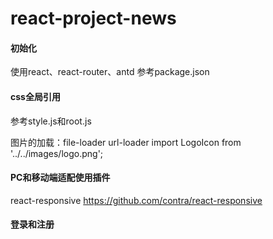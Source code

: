 # react-project-news
#### 初始化
使用react、react-router、antd
参考package.json


#### css全局引用
参考style.js和root.js

图片的加载：file-loader url-loader
import LogoIcon from '../../images/logo.png';


#### PC和移动端适配使用插件
react-responsive
https://github.com/contra/react-responsive


#### 登录和注册





























